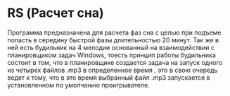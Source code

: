 # RS (Расчет сна)

Программа предназначена для расчета фаз сна с целью при подъеме
попасть в середину быстрой фазы длительностью 20 минут.
Так же в ней есть будильник на 4 мелодии основанный на взаимодействии
с планировщиком задач Windows, тоесть принцип работы будильника
состоит в том, что в планировщике создается задача на запуск 
одного из четырех файлов .mp3 в определенное время , это в свою очередь 
ведет к тому, что в это время выбранный файл .mp3 запускается в 
установленном по умолчанию проигрывателе.

